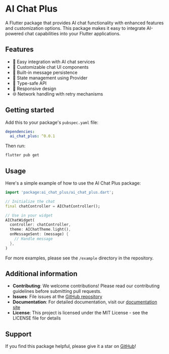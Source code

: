 <!--
This README describes the package. If you publish this package to pub.dev,
this README's contents appear on the landing page for your package.

For information about how to write a good package README, see the guide for
[writing package pages](https://dart.dev/tools/pub/writing-package-pages).

For general information about developing packages, see the Dart guide for
[creating packages](https://dart.dev/guides/libraries/create-packages)
and the Flutter guide for
[developing packages and plugins](https://flutter.dev/to/develop-packages).
-->

# AI Chat Plus

A Flutter package that provides AI chat functionality with enhanced features and customization options. This package makes it easy to integrate AI-powered chat capabilities into your Flutter applications.

## Features

- 🤖 Easy integration with AI chat services
- 🎨 Customizable chat UI components
- 💾 Built-in message persistence
- 🔄 State management using Provider
- 🎯 Type-safe API
- 📱 Responsive design
- 🌐 Network handling with retry mechanisms

## Getting started

Add this to your package's `pubspec.yaml` file:

```yaml
dependencies:
  ai_chat_plus: ^0.0.1
```

Then run:
```bash
flutter pub get
```

## Usage

Here's a simple example of how to use the AI Chat Plus package:

```dart
import 'package:ai_chat_plus/ai_chat_plus.dart';

// Initialize the chat
final chatController = AIChatController();

// Use in your widget
AIChatWidget(
  controller: chatController,
  theme: AIChatTheme.light(),
  onMessageSent: (message) {
    // Handle message
  },
)
```

For more examples, please see the `/example` directory in the repository.

## Additional information

- **Contributing**: We welcome contributions! Please read our contributing guidelines before submitting pull requests.
- **Issues**: File issues at the [GitHub repository](https://github.com/yourusername/ai_chat_plus/issues)
- **Documentation**: For detailed documentation, visit our [documentation site](https://github.com/yourusername/ai_chat_plus/wiki)
- **License**: This project is licensed under the MIT License - see the LICENSE file for details

## Support

If you find this package helpful, please give it a star on [GitHub](https://github.com/yourusername/ai_chat_plus)!
